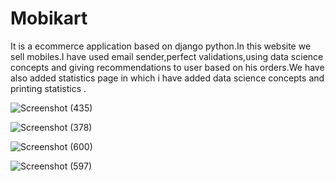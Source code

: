 # Mobikart
It is a ecommerce application based on django python.In this website we sell mobiles.I have used email sender,perfect validations,using data science concepts and giving recommendations to user based on his orders.We have also added statistics page in which i have added data science concepts and printing statistics .


![Screenshot (435)](https://user-images.githubusercontent.com/74001038/132015850-b95786c6-f80e-4d03-a39a-9bbea37a0d24.png)

![Screenshot (378)](https://user-images.githubusercontent.com/74001038/132016128-5ad2d50e-a4f6-48e3-a264-7356474bcfe2.png)


![Screenshot (600)](https://user-images.githubusercontent.com/74001038/133722656-946687d4-a7a1-4a8c-abb2-a04c9a712714.png)


![Screenshot (597)](https://user-images.githubusercontent.com/74001038/132016258-c6e7bc80-7f32-4f21-8d29-28f495531675.png)

